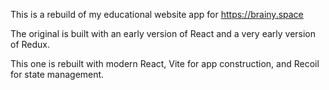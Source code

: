 This is a rebuild of my educational website app for https://brainy.space

The original is built with an early version of React and a very early version of Redux.

This one is rebuilt with modern React, Vite for app construction, and Recoil for state management.
